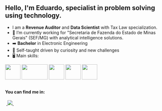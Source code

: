 ## Hello, I'm Eduardo, specialist in problem solving using technology.
- I am a **Revenue Auditor** and **Data Scientist** with Tax Law specialization.
- 🔭 I’m currently working for "Secretaria de Fazenda do Estado de Minas Gerais" (SEF/MG) with analytical intelligence solutions.
- :arrow_right: **Bachelor** in Electronic Engineering
- :running: Self-taught driven by curiosity and new challenges
- 🖥️ Main skills:
<div display="inline">
  <img width="50" height="50" src="https://cdn.jsdelivr.net/gh/devicons/devicon/icons/python/python-original-wordmark.svg" />
  <img width="85" height="50" src="https://upload.wikimedia.org/wikipedia/commons/thumb/1/10/SAS_logo_horiz.svg/1280px-SAS_logo_horiz.svg.png" />
  <img width="50" height="50" src="https://cdn.jsdelivr.net/gh/devicons/devicon/icons/spss/spss-original.svg" />
  <img width="50" height="50" src="https://cdn.jsdelivr.net/gh/devicons/devicon/icons/r/r-original.svg" />
  <img width="50" height="50" src="https://cdn.jsdelivr.net/gh/devicons/devicon/icons/docker/docker-original-wordmark.svg" />
</div>

##

#### You can find me in:
&nbsp;<a href="https://www.linkedin.com/in/eduardo-lossio/">
  <img src="https://img.shields.io/badge/linkedin-%230077B5.svg?style=for-the-badge&logo=linkedin&logoColor=white">
</a>&nbsp;

          
<!--
**elossio/elossio** is a ✨ _special_ ✨ repository because its `README.md` (this file) appears on your GitHub profile.

Here are some ideas to get you started:

- 🔭 I’m currently working on ...
- 🌱 I’m currently learning ...
- 👯 I’m looking to collaborate on ...
- 🤔 I’m looking for help with ...
- 💬 Ask me about ...
- 📫 How to reach me: ...
- 😄 Pronouns: ...
- ⚡ Fun fact: ...
-->
